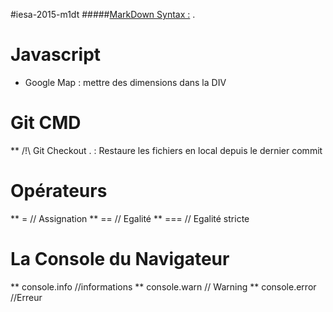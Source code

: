 #iesa-2015-m1dt 
#####[MarkDown Syntax :](http://daringfireball.net/projects/markdown/syntax "MarkDown") .


# Javascript
* Google Map : mettre des dimensions dans la DIV

# Git CMD
** /!\ Git Checkout . : Restaure les fichiers en local depuis le dernier commit

# Opérateurs
** = // Assignation
** == // Egalité
** === // Egalité stricte

# La Console du Navigateur
** console.info   //informations
** console.warn   // Warning
** console.error  //Erreur


